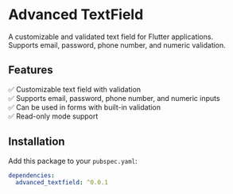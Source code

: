 # Advanced TextField

A customizable and validated text field for Flutter applications.  
Supports email, password, phone number, and numeric validation.  

## Features
✅ Customizable text field with validation  
✅ Supports email, password, phone number, and numeric inputs  
✅ Can be used in forms with built-in validation  
✅ Read-only mode support  

## Installation
Add this package to your `pubspec.yaml`:
```yaml
dependencies:
  advanced_textfield: ^0.0.1
